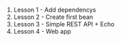 1. Lesson 1 - Add dependencys 
2. Lesson 2 - Create first bean
3. Lesson 3 - Simple REST API + Echo
4. Lesson 4 - Web app